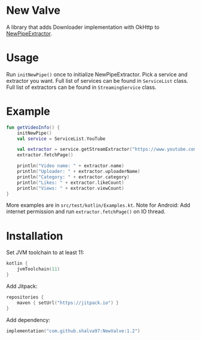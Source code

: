# New Valve

A library that adds Downloader implementation with OkHttp to [NewPipeExtractor](https://github.com/TeamNewPipe/NewPipeExtractor).

# Usage

Run `initNewPipe()` once to initialize NewPipeExtractor. Pick a service and extractor you want. Full
list of services can be found in `ServiceList` class. Full list of extractors can be found in `StreamingService` class.

# Example

```kotlin
fun getVideoInfo() {
    initNewPipe()
    val service = ServiceList.YouTube

    val extractor = service.getStreamExtractor("https://www.youtube.com/watch?v=3L6RDYFXURA")
    extractor.fetchPage()

    println("Video name: " + extractor.name)
    println("Uploader: " + extractor.uploaderName)
    println("Category: " + extractor.category)
    println("Likes: " + extractor.likeCount)
    println("Views: " + extractor.viewCount)
}
```

More examples are in `src/test/kotlin/Examples.kt`. Note for Android: Add internet permission and run `extractor.fetchPage()` on IO thread.

# Installation

Set JVM toolchain to at least 11:

```kotlin
kotlin {
    jvmToolchain(11)
}
```

Add Jitpack:
```kotlin
repositories {
    maven { setUrl("https://jitpack.io") }
}
```

Add dependency:

```kotlin
implementation("com.github.shalva97:NewValve:1.2")
```
